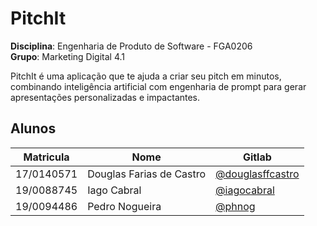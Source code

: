 # **PitchIt**
**Disciplina**: Engenharia de Produto de Software - FGA0206<br>
**Grupo**: Marketing Digital 4.1<br>

PitchIt é uma aplicação que te ajuda a criar seu pitch em minutos, combinando inteligência artificial com engenharia de prompt para gerar apresentações personalizadas e impactantes.

## Alunos
| Matricula | Nome | Gitlab |
| -- | -- | -- |
| 17/0140571 | Douglas Farias de Castro | [@douglasffcastro](https://github.com/douglasffcastro) |
| 19/0088745 | Iago Cabral  | [@iagocabral](https://github.com/iagocabral) |
| 19/0094486 | Pedro Nogueira | [@phnog](https://github.com/phnog) |
